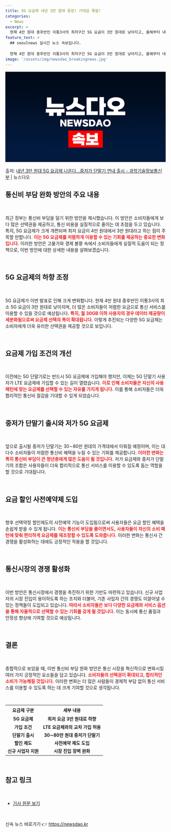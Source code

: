 ```yaml
---
title: 5G 요금제 내년 3만 원대 등장! 기대감 폭발!
categories:
  - News
excerpt: >
  현재 4만 원대 중후반인 이통3사의 최저구간 5G 요금이 3만 원대로 낮아지고, 올해부터 내년 상반기동안 3…
feature_text: >
  ## seoulnews 실시간 뉴스 속보입니다.

  현재 4만 원대 중후반인 이통3사의 최저구간 5G 요금이 3만 원대로 낮아지고, 올해부터 내년 상반기동안 3…
image: '/assets/img/newsdao_breakingnews.jpg'
---
```


![뉴스다오 속보](/assets/img/newsdao_breakingnews.jpg)

<p>출처: <a href="https://newsdao.kr/2449" rel="dofollow">내년 3만 원대 5G 요금제 나온다…중저가 단말기 연내 출시 - 과학기술정보통신부</a> | 뉴스다오</p>

<h2 data-ke-size="size26">통신비 부담 완화 방안의 주요 내용</h2>

<p data-ke-size="size16">&nbsp;</p>

최근 정부는 통신비 부담을 덜기 위한 방안을 제시했습니다. 이 방안은 소비자들에게 보다 많은 선택권을 제공하고, 통신 비용을 실질적으로 줄이는 데 초점을 두고 있습니다. 특히, 5G 요금제가 크게 개편되며 최저 요금이 4만 원대에서 3만 원대라고 하는 점이 주목할 만합니다. <b><span style="color: #ee2323;">이는 5G 요금제를 저렴하게 이용할 수 있는 기회를 제공하는 중요한 변화입니다.</span></b> 이러한 방안은 고물가와 경제 불황 속에서 소비자들에게 실질적 도움이 되는 정책으로, 이번 방안에 대한 상세한 내용을 살펴보겠습니다.

<p data-ke-size="size16">&nbsp;</p>

<h2 data-ke-size="size26">5G 요금제의 하향 조정</h2>

<p data-ke-size="size16">&nbsp;</p>

5G 요금제가 이번 발표로 인해 크게 변화합니다. 현재 4만 원대 중후반인 이통3사의 최소 5G 요금이 3만 원대로 낮아지며, 더 많은 소비자들이 저렴한 요금으로 통신 서비스를 이용할 수 있을 것으로 예상됩니다. <b><span style="color: #ee2323;">특히, 월 30GB 이하 사용자의 경우 데이터 제공량이 세분화됨으로써 요금제 선택의 폭이 확대됩니다.</span></b> 이렇게 추진되는 다양한 5G 요금제는 소비자에게 더욱 유리한 선택권을 제공할 것으로 보입니다.

<p data-ke-size="size16">&nbsp;</p>

<h2 data-ke-size="size26">요금제 가입 조건의 개선</h2>

<p data-ke-size="size16">&nbsp;</p>

이전에는 5G 단말기로는 반드시 5G 요금제에 가입해야 했지만, 이제는 5G 단말기 사용자가 LTE 요금제에 가입할 수 있는 길이 열렸습니다. <b><span style="color: #ee2323;">이로 인해 소비자들은 자신의 사용 패턴에 맞는 요금제를 선택할 수 있는 자유를 가지게 됩니다.</span></b> 이를 통해 소비자들은 더욱 합리적인 통신비 절감을 기대할 수 있게 되었습니다.

<p data-ke-size="size16">&nbsp;</p>

<h2 data-ke-size="size26">중저가 단말기 출시와 저가 5G 요금제</h2>

<p data-ke-size="size16">&nbsp;</p>

앞으로 출시될 중저가 단말기는 30∼80만 원대의 가격대에서 이뤄질 예정이며, 이는 대다수 소비자들이 저렴한 통신비 혜택을 누릴 수 있는 기회를 제공합니다. <b><span style="color: #ee2323;">이러한 변화는 특히 통신비 부담이 큰 청년층에게 많은 도움이 될 것입니다.</span></b> 저가 요금제와 중저가 단말기의 조합은 사용자들이 더욱 합리적으로 통신 서비스를 이용할 수 있도록 돕는 역할을 할 것으로 기대됩니다.

<p data-ke-size="size16">&nbsp;</p>

<h2 data-ke-size="size26">요금 할인 사전예약제 도입</h2>

<p data-ke-size="size16">&nbsp;</p>

향후 선택약정 할인제도의 사전예약 기능이 도입됨으로써 사용자들은 요금 할인 혜택을 손쉽게 받을 수 있게 됩니다. <b><span style="color: #ee2323;">이는 통신비 부담을 줄이면서도, 사용자들이 자신의 소비 패턴에 맞춰 편리하게 요금제를 재조정할 수 있도록 도와줍니다.</span></b> 이러한 변화는 통신사 간 경쟁을 활성화하는 데에도 긍정적인 작용을 할 것입니다.

<p data-ke-size="size16">&nbsp;</p>

<h2 data-ke-size="size26">통신시장의 경쟁 활성화</h2>

<p data-ke-size="size16">&nbsp;</p>

이번 방안은 통신시장에서 경쟁을 촉진하기 위한 기반도 마련하고 있습니다. 신규 사업자의 시장 진입이 용이하도록 하는 조치와 더불어, 기존 사업자 간의 경쟁도 이끌어낼 수 있는 정책들이 도입되고 있습니다. <b><span style="color: #ee2323;">따라서 소비자들은 보다 다양한 요금제와 서비스 옵션을 통해 자율적으로 선택할 수 있는 기회를 갖게 될 것입니다.</span></b> 이는 동시에 통신 품질과 안정성 향상에 기여할 것으로 예상됩니다.

<p data-ke-size="size16">&nbsp;</p>

<h2 data-ke-size="size26">결론</h2>

<p data-ke-size="size16">&nbsp;</p>

종합적으로 보았을 때, 이번 통신비 부담 완화 방안은 통신 시장을 혁신적으로 변화시킬 여러 가지 긍정적인 요소들을 담고 있습니다. <b><span style="color: #ee2323;">소비자들의 선택권이 확대되고, 합리적인 소비가 가능해질 것입니다.</span></b> 이러한 변화는 더 많은 사람들이 경제적 부담 없이 통신 서비스를 이용할 수 있도록 하는 데 크게 기여할 것으로 생각됩니다. 

<p data-ke-size="size16">&nbsp;</p>

<table style="width: 100%; border-collapse: collapse;">
  <tr>
    <th style="text-align: center; height: 24px;"><b>요금제 구분</b></th>
    <th style="text-align: center; height: 24px;"><b>세부 내용</b></th>
  </tr>
  <tr>
    <td style="text-align: center; height: 17px;"><b>5G 요금제</b></td>
    <td style="text-align: center; height: 17px;"><b>최저 요금 3만 원대로 하향</b></td>
  </tr>
  <tr>
    <td style="text-align: center; height: 17px;"><b>가입 조건</b></td>
    <td style="text-align: center; height: 17px;"><b>LTE 요금제와의 교차 가입 허용</b></td>
  </tr>
  <tr>
    <td style="text-align: center; height: 17px;"><b>단말기 출시</b></td>
    <td style="text-align: center; height: 17px;"><b>30∼80만 원대 중저가 단말기</b></td>
  </tr>
  <tr>
    <td style="text-align: center; height: 17px;"><b>할인 제도</b></td>
    <td style="text-align: center; height: 17px;"><b>사전예약 제도 도입</b></td>
  </tr>
  <tr>
    <td style="text-align: center; height: 17px;"><b>신규 사업자 지원</b></td>
    <td style="text-align: center; height: 17px;"><b>시장 진입 장벽 완화</b></td>
  </tr>
</table>

<p data-ke-size="size16">&nbsp;</p>

<h2 data-ke-size="size26">참고 링크</h2>

<p data-ke-size="size16">&nbsp;</p>

<ul>
    <li><a href="https://newsdao.kr/2449">기사 원문 보기</a></li>
</ul>

<p data-ke-size="size16">&nbsp;</p> 

신속 뉴스 바로가기 👉 <a href="https://newsdao.kr" rel="dofollow">https://newsdao.kr</a>


